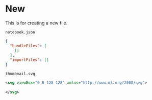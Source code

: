 # New

This is for creating a new file.

`notebook.json`

```json
{
  "bundleFiles": [
    []
  ],
  "importFiles": []
}
```

`thumbnail.svg`

```svg
<svg viewBox="0 0 128 128" xmlns="http://www.w3.org/2000/svg">
  
</svg>
```
